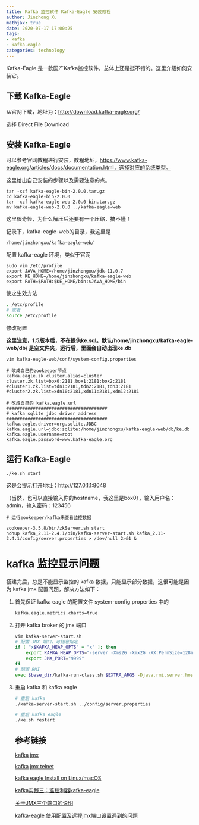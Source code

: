 ```yaml
---
title: Kafka 监控软件 Kafka-Eagle 安装教程
author: Jinzhong Xu
mathjax: true
date: 2020-07-17 17:00:25
tags:
- kafka
- kafka-eagle
categories: technology
---
```


Kafka-Eagle 是一款国产Kafka监控软件，总体上还是挺不错的。这里介绍如何安装它。

## 下载 Kafka-Eagle

从官网下载，地址为：http://download.kafka-eagle.org/

选择 Direct File Download

<!--more-->

## 安装 Kafka-Eagle

可以参考官网教程进行安装，教程地址，https://www.kafka-eagle.org/articles/docs/documentation.html，选择对应的系统类型。

这里给出自己安装的步骤以及需要注意的点。

```shell
tar -xzf kafka-eagle-bin-2.0.0.tar.gz
cd kafka-eagle-bin-2.0.0
tar -xzf kafka-eagle-web-2.0.0-bin.tar.gz
mv kafka-eagle-web-2.0.0 ../kafka-eagle-web
```

这里很奇怪，为什么解压后还要有一个压缩，搞不懂！

记录下，kafka-eagle-web的目录，我这里是

```shell
/home/jinzhongxu/kafka-eagle-web/
```

配置 kafka-eagle 环境，类似于官网

```shell
sudo vim /etc/profile
export JAVA_HOME=/home/jinzhongxu/jdk-11.0.7
export KE_HOME=/home/jinzhongxu/kafka-eagle-web
export PATH=$PATH:$KE_HOME/bin:$JAVA_HOME/bin
```

使之生效方法

```bash
. /etc/profile
# 或者
source /etc/profile
```

修改配置

**这里注意，1.5版本后，不在提供ke.sql。默认/home/jinzhongxu/kafka-eagle-web/db/ 是空文件夹，运行后，里面会自动出现ke.db**

```shell
vim kafka-eagle-web/conf/system-config.properties

# 改成自己的zookeeper节点
kafka.eagle.zk.cluster.alias=cluster
cluster.zk.list=box0:2181,box1:2181:box2:2181
#cluster1.zk.list=tdn1:2181,tdn2:2181,tdn3:2181
#cluster2.zk.list=xdn10:2181,xdn11:2181,xdn12:2181

# 改成自己的 kafka.eagle.url
######################################
# kafka sqlite jdbc driver address
######################################
kafka.eagle.driver=org.sqlite.JDBC
kafka.eagle.url=jdbc:sqlite:/home/jinzhongxu/kafka-eagle-web/db/ke.db
kafka.eagle.username=root
kafka.eagle.password=www.kafka-eagle.org
```

## 运行 Kafka-Eagle

```shell
./ke.sh start
```

这是会提示打开地址：http://127.0.1.1:8048    

（当然，也可以直接输入你的hostname，我这里是box0），输入用户名：admin，输入密码：123456

```shell
# 运行zookeeper/kafka来查看监控数据

zookeeper-3.5.8/bin/zkServer.sh start
nohup kafka_2.11-2.4.1/bin/kafka-server-start.sh kafka_2.11-2.4.1/config/server.properties > /dev/null 2>&1 &
```

# kafka 监控显示问题

搭建完后，总是不能显示监控的 kafka 数据，只能显示部分数据，这很可能是因为 kafka jmx 配置问题，解决方法如下：

1. 首先保证 kafka eagle 的配置文件 system-config.properties 中的

   ```bash
   kafka.eagle.metrics.charts=true
   ```

   

2. 打开 kafka broker 的 jmx 端口

   ```bash
   vim kafka-server-start.sh
   # 配置 JMX 端口，可随意指定
   if [ "x$KAFKA_HEAP_OPTS" = "x" ]; then
       export KAFKA_HEAP_OPTS="-server -Xms2G -Xmx2G -XX:PermSize=128m -XX:+UseG1GC -XX:MaxGCPauseMillis=200 -XX:ParallelGCThreads=8 -XX:ConcGCThreads=5 -XX:InitiatingHeapOccupancyPercent=70"
       export JMX_PORT="9999"
   fi
   # 配置 RMI 
   exec $base_dir/kafka-run-class.sh $EXTRA_ARGS -Djava.rmi.server.hostname=该kafka broker的ip   kafka.kafka "$@"
   ```

   

3. 重启 kafka 和 kafka eagle

   ```bash
   # 重启 kafka
   ./kafka-server-start.sh ../config/server.properties
   
   # 重启 kafka eagle
   ./ke.sh restart
   ```

   ## 参考链接
   
   [kafka jmx](https://www.kafka-eagle.org/articles/docs/quickstart/metrics.html)
   
   [kafka jmx telnet](https://www.kafka-eagle.org/articles/docs/architecture/collect.html)
   
   [kafka eagle Install on Linux/macOS](https://www.kafka-eagle.org/articles/docs/installation/linux-macos.html)
   
   [kafka实践三：监控利器kafka-eagle](https://blog.csdn.net/yezonggang/article/details/97749786)
   
   [关于JMX三个端口的说明](https://blog.csdn.net/caidongxuan/article/details/105247609)
   
   [kafka-eagle 使用配置及远程jmx端口设置遇到的问题](https://blog.csdn.net/wk_dream/article/details/108086266)